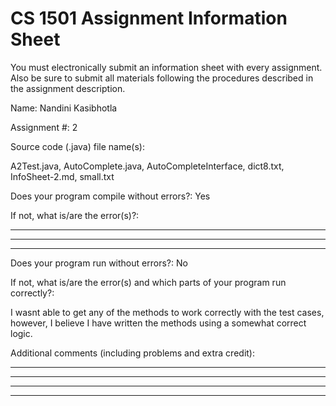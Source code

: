 # CS 1501 Assignment Information Sheet

You must electronically submit an information sheet with
every assignment. Also be sure to submit all materials
following the procedures described in the assignment
description.

Name: Nandini Kasibhotla

Assignment #: 2

Source code (.java) file name(s):

A2Test.java, AutoComplete.java, AutoCompleteInterface, dict8.txt, InfoSheet-2.md, small.txt 

Does your program compile without errors?: Yes

If not, what is/are the error(s)?:

_________________________________________________________

_________________________________________________________

_________________________________________________________

Does your program run without errors?: No

If not, what is/are the error(s) and which parts of your
program run correctly?:

I wasnt able to get any of the methods to work correctly with the test cases, however, I believe I have written the methods using a somewhat correct logic. 


Additional comments (including problems and extra credit):
_________________________________________________________

_________________________________________________________

_________________________________________________________

_________________________________________________________
